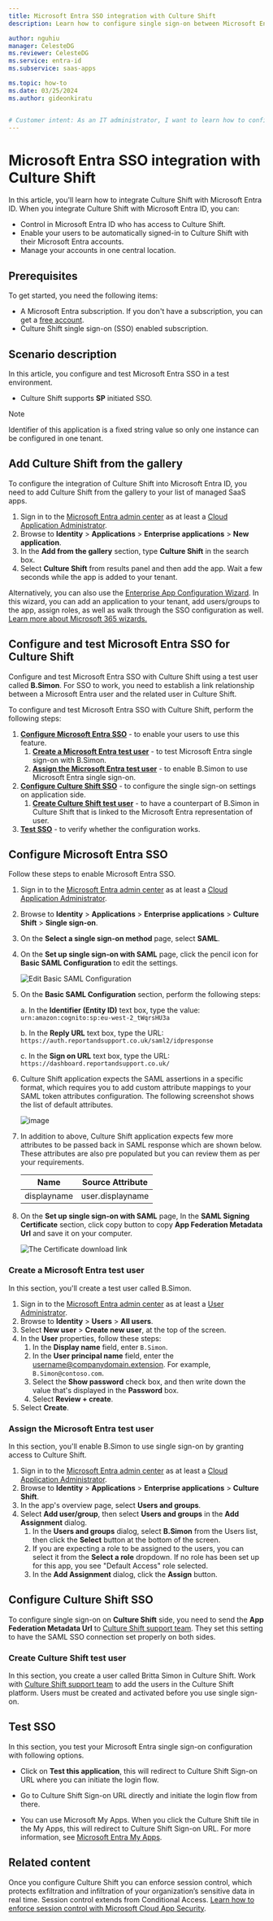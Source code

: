 ```yaml
---
title: Microsoft Entra SSO integration with Culture Shift
description: Learn how to configure single sign-on between Microsoft Entra ID and Culture Shift.

author: nguhiu
manager: CelesteDG
ms.reviewer: CelesteDG
ms.service: entra-id
ms.subservice: saas-apps

ms.topic: how-to
ms.date: 03/25/2024
ms.author: gideonkiratu


# Customer intent: As an IT administrator, I want to learn how to configure single sign-on between Microsoft Entra ID and Culture Shift so that I can control who has access to Culture Shift, enable automatic sign-in with Microsoft Entra accounts, and manage my accounts in one central location.
---
```


# Microsoft Entra SSO integration with Culture Shift

In this article,  you'll learn how to integrate Culture Shift with Microsoft Entra ID. When you integrate Culture Shift with Microsoft Entra ID, you can:

* Control in Microsoft Entra ID who has access to Culture Shift.
* Enable your users to be automatically signed-in to Culture Shift with their Microsoft Entra accounts.
* Manage your accounts in one central location.

## Prerequisites

To get started, you need the following items:

* A Microsoft Entra subscription. If you don't have a subscription, you can get a [free account](https://azure.microsoft.com/free/).
* Culture Shift single sign-on (SSO) enabled subscription.

## Scenario description

In this article,  you configure and test Microsoft Entra SSO in a test environment.

* Culture Shift supports **SP** initiated SSO.

> [!NOTE]
> Identifier of this application is a fixed string value so only one instance can be configured in one tenant.

## Add Culture Shift from the gallery

To configure the integration of Culture Shift into Microsoft Entra ID, you need to add Culture Shift from the gallery to your list of managed SaaS apps.

1. Sign in to the [Microsoft Entra admin center](https://entra.microsoft.com) as at least a [Cloud Application Administrator](~/identity/role-based-access-control/permissions-reference.md#cloud-application-administrator).
1. Browse to **Identity** > **Applications** > **Enterprise applications** > **New application**.
1. In the **Add from the gallery** section, type **Culture Shift** in the search box.
1. Select **Culture Shift** from results panel and then add the app. Wait a few seconds while the app is added to your tenant.

 Alternatively, you can also use the [Enterprise App Configuration Wizard](https://portal.office.com/AdminPortal/home?Q=Docs#/azureadappintegration). In this wizard, you can add an application to your tenant, add users/groups to the app, assign roles, as well as walk through the SSO configuration as well. [Learn more about Microsoft 365 wizards.](/microsoft-365/admin/misc/azure-ad-setup-guides)

<a name='configure-and-test-azure-ad-sso-for-culture-shift'></a>

## Configure and test Microsoft Entra SSO for Culture Shift

Configure and test Microsoft Entra SSO with Culture Shift using a test user called **B.Simon**. For SSO to work, you need to establish a link relationship between a Microsoft Entra user and the related user in Culture Shift.

To configure and test Microsoft Entra SSO with Culture Shift, perform the following steps:

1. **[Configure Microsoft Entra SSO](#configure-azure-ad-sso)** - to enable your users to use this feature.
    1. **[Create a Microsoft Entra test user](#create-an-azure-ad-test-user)** - to test Microsoft Entra single sign-on with B.Simon.
    1. **[Assign the Microsoft Entra test user](#assign-the-azure-ad-test-user)** - to enable B.Simon to use Microsoft Entra single sign-on.
1. **[Configure Culture Shift SSO](#configure-culture-shift-sso)** - to configure the single sign-on settings on application side.
    1. **[Create Culture Shift test user](#create-culture-shift-test-user)** - to have a counterpart of B.Simon in Culture Shift that is linked to the Microsoft Entra representation of user.
1. **[Test SSO](#test-sso)** - to verify whether the configuration works.

<a name='configure-azure-ad-sso'></a>

## Configure Microsoft Entra SSO

Follow these steps to enable Microsoft Entra SSO.

1. Sign in to the [Microsoft Entra admin center](https://entra.microsoft.com) as at least a [Cloud Application Administrator](~/identity/role-based-access-control/permissions-reference.md#cloud-application-administrator).
1. Browse to **Identity** > **Applications** > **Enterprise applications** > **Culture Shift** > **Single sign-on**.
1. On the **Select a single sign-on method** page, select **SAML**.
1. On the **Set up single sign-on with SAML** page, click the pencil icon for **Basic SAML Configuration** to edit the settings.

   ![Edit Basic SAML Configuration](common/edit-urls.png)

1. On the **Basic SAML Configuration** section, perform the following steps:

    a. In the **Identifier (Entity ID)** text box, type the value:
    `urn:amazon:cognito:sp:eu-west-2_tWqrsHU3a`

    b. In the **Reply URL** text box, type the URL:
    `https://auth.reportandsupport.co.uk/saml2/idpresponse`

	c. In the **Sign on URL** text box, type the URL:
    `https://dashboard.reportandsupport.co.uk/`

1. Culture Shift application expects the SAML assertions in a specific format, which requires you to add custom attribute mappings to your SAML token attributes configuration. The following screenshot shows the list of default attributes.

	![image](common/default-attributes.png)

1. In addition to above, Culture Shift application expects few more attributes to be passed back in SAML response which are shown below. These attributes are also pre populated but you can review them as per your requirements.
	
	| Name | Source Attribute|
	| ----------| --------- |
	| displayname | user.displayname |

1. On the **Set up single sign-on with SAML** page, In the **SAML Signing Certificate** section, click copy button to copy **App Federation Metadata Url** and save it on your computer.

	![The Certificate download link](common/copy-metadataurl.png)

<a name='create-an-azure-ad-test-user'></a>

### Create a Microsoft Entra test user

In this section, you'll create a test user called B.Simon.

1. Sign in to the [Microsoft Entra admin center](https://entra.microsoft.com) as at least a [User Administrator](~/identity/role-based-access-control/permissions-reference.md#user-administrator).
1. Browse to **Identity** > **Users** > **All users**.
1. Select **New user** > **Create new user**, at the top of the screen.
1. In the **User** properties, follow these steps:
   1. In the **Display name** field, enter `B.Simon`.  
   1. In the **User principal name** field, enter the username@companydomain.extension. For example, `B.Simon@contoso.com`.
   1. Select the **Show password** check box, and then write down the value that's displayed in the **Password** box.
   1. Select **Review + create**.
1. Select **Create**.

<a name='assign-the-azure-ad-test-user'></a>

### Assign the Microsoft Entra test user

In this section, you'll enable B.Simon to use single sign-on by granting access to Culture Shift.

1. Sign in to the [Microsoft Entra admin center](https://entra.microsoft.com) as at least a [Cloud Application Administrator](~/identity/role-based-access-control/permissions-reference.md#cloud-application-administrator).
1. Browse to **Identity** > **Applications** > **Enterprise applications** > **Culture Shift**.
1. In the app's overview page, select **Users and groups**.
1. Select **Add user/group**, then select **Users and groups** in the **Add Assignment** dialog.
   1. In the **Users and groups** dialog, select **B.Simon** from the Users list, then click the **Select** button at the bottom of the screen.
   1. If you are expecting a role to be assigned to the users, you can select it from the **Select a role** dropdown. If no role has been set up for this app, you see "Default Access" role selected.
   1. In the **Add Assignment** dialog, click the **Assign** button.

## Configure Culture Shift SSO

To configure single sign-on on **Culture Shift** side, you need to send the **App Federation Metadata Url** to [Culture Shift support team](mailto:tickets@culture-shift.co.uk). They set this setting to have the SAML SSO connection set properly on both sides.

### Create Culture Shift test user

In this section, you create a user called Britta Simon in Culture Shift. Work with [Culture Shift support team](mailto:tickets@culture-shift.co.uk) to add the users in the Culture Shift platform. Users must be created and activated before you use single sign-on.

## Test SSO 

In this section, you test your Microsoft Entra single sign-on configuration with following options. 

* Click on **Test this application**, this will redirect to Culture Shift Sign-on URL where you can initiate the login flow. 

* Go to Culture Shift Sign-on URL directly and initiate the login flow from there.

* You can use Microsoft My Apps. When you click the Culture Shift tile in the My Apps, this will redirect to Culture Shift Sign-on URL. For more information, see [Microsoft Entra My Apps](/azure/active-directory/manage-apps/end-user-experiences#azure-ad-my-apps).

## Related content

Once you configure Culture Shift you can enforce session control, which protects exfiltration and infiltration of your organization’s sensitive data in real time. Session control extends from Conditional Access. [Learn how to enforce session control with Microsoft Cloud App Security](/cloud-app-security/proxy-deployment-aad).

